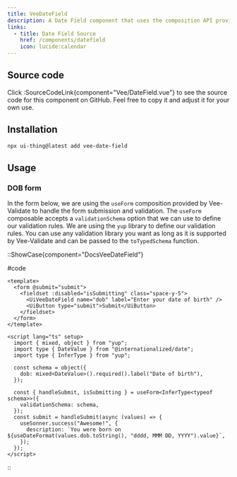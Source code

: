 ```yaml
---
title: VeeDateField
description: A Date Field component that uses the composition API provided by Vee-Validate to perform validation.
links:
  - title: Date Field Source
    href: /components/datefield
    icon: lucide:calendar
---
```


## Source code

Click :SourceCodeLink{component="Vee/DateField.vue"} to see the source code for this component on GitHub. Feel free to copy it and adjust it for your own use.

## Installation

```bash
npx ui-thing@latest add vee-date-field
```

## Usage

### DOB form

In the form below, we are using the `useForm` composition provided by Vee-Validate to handle the form submission and validation. The `useForm` composable accepts a `validationSchema` option that we can use to define our validation rules. We are using the `yup` library to define our validation rules. You can use any validation library you want as long as it is supported by Vee-Validate and can be passed to the `toTypedSchema` function.

::ShowCase{component="DocsVeeDateField"}

#code

```vue [DocsVeeDateField.vue]
<template>
  <form @submit="submit">
    <fieldset :disabled="isSubmitting" class="space-y-5">
      <UiVeeDateField name="dob" label="Enter your date of birth" />
      <UiButton type="submit">Submit</UiButton>
    </fieldset>
  </form>
</template>

<script lang="ts" setup>
  import { mixed, object } from "yup";
  import type { DateValue } from "@internationalized/date";
  import type { InferType } from "yup";

  const schema = object({
    dob: mixed<DateValue>().required().label("Date of birth"),
  });

  const { handleSubmit, isSubmitting } = useForm<InferType<typeof schema>>({
    validationSchema: schema,
  });
  const submit = handleSubmit(async (values) => {
    useSonner.success("Awesome!", {
      description: `You were born on ${useDateFormat(values.dob.toString(), "dddd, MMM DD, YYYY").value}`,
    });
  });
</script>
```

::
